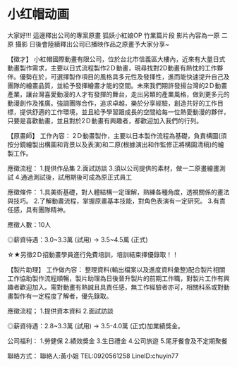# 小红帽动画
 
大家好!!!
這邊釋出公司的專案原畫
狐妖小紅娘OP 竹業篇片段
影片內容為一原 二原 攝影
日後會陸續釋出公司已播映作品之原畫予大家分享~

【徵才】
小紅帽國際動畫有限公司，位於台北市信義區大樓內，近來有大量日式動畫製作需求，主要以日式流程製作2Ｄ動畫，現尋找對2D動畫有熱忱的工作夥伴。優勢在於，可選擇製作項目的風格具多元性及發揮性，進而能快速提升自己及團隊的繪畫品質，並給予發揮繪畫才能的空間。未來我們期許發揚台灣的2Ｄ動畫產業，讓台灣喜愛動漫的人才有發揮的舞台，走出另類的產業風格，做到更多元的動漫創作及推廣。強調團隊合作，追求卓越，樂於分享經驗，創造共好的工作目標，提供舒適的工作環境，並且給予學習跟成長的空間給每一位熱愛動漫的夥伴，只要是喜歡動畫，並且對於2Ｄ動畫有興趣者，都歡迎加入我們的行列。

【原畫師】
工作內容：
2Ｄ動畫製作，主要以日本製作流程為基礎，負責構圖(須按分鏡繪製出構圖和背景以及表演)和二原(根據演出和作監修正將構圖清稿)的繪製工作。

應徵流程：
1.提供作品集
2.面試訪談 
3.須以公司提供的素材，做一二原畫繪畫測試
4.通過測試後，試用期後可成為原正式員工

應徵條件：
1.具美術基礎，對人體結構一定理解，熟練各種角度，透視關係的畫法與技巧。
2.了解動畫流程，掌握原畫基本技能，對角色表演有一定研究。
3.有責任感，具有團隊精神。

應徵人數：10人

◎薪資待遇：3.0~3.3萬 (試用) → 3.5~4.5萬 (正式)

☆★另徵2Ｄ招動畫學員進行免費培訓，培訓結束擇優錄取！！

【製片助理】
工作做內容：
整理資料(輸出檔案以及進度資料彙整)配合製片相關工作協助製作流程順暢，製片助理為日後晉升製片的前期工作職，對製片工作有興趣者歡迎加入。需對動畫有熱誠且具責任感，無工作經驗者亦可，相關科系或對動畫製作有一定程度了解者，優先錄取。

應徵流程；
1.提供資本資料
2.面試訪談

◎薪資待遇：2.8~3.3萬 (試用) → 3.5-4.0萬 (正式)加業績獎金。

公司福利：
1.勞健保
2.績效獎金
3.生日禮金
4.公司旅遊
5.尾牙餐會及不定期聚餐

聯絡方式：
聯絡人:黃小姐 TEL:0920561258 LineID:chuyin77